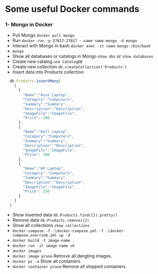 # Some useful Docker commands

### 1- Mongo in Docker

- Pull Mongo `docker pull mongo`
- Run `docker run -p 27017:27017 --name name-mongo -d mongo`
- Interact with Mongo in bash `docker exec -it name-mongo /bin/bash`
- `mongo`
- Show all databases or catalogs in Mongo `show dbs` or `show databases`
- Create new catalog `use CatalogDB`
- Create new collection `db.createCollection('Products')`
- Insert data into Products collection 
```js
  db.Products.insertMany(
    [
      {
        "Name":"Asus Laptop",
        "Category":"Computers",
        "Summary":"Summary",
        "Description":"Description",
        "ImageFile":"ImageFile",
        "Price": 200
      },
      {
        "Name":"Dell Laptop",
        "Category":"Computers",
        "Summary":"Summary",
        "Description":"Description",
        "ImageFile":"ImageFile",
        "Price": 300
      },
      {
        "Name":"HP Laptop",
        "Category":"Computers",
        "Summary":"Summary",
        "Description":"Description",
        "ImageFile":"ImageFile",
        "Price": 250
      }
    ]
  )
```
- Show inserted data `db.Products.find({}).pretty()`
- Remove data `db.Products.remove({})`
- Show all collections `show collections`
- `docker-compose -f .\docker-compose.yml -f .\docker-compose.override.yml up -d`
- `docker build -t image-name .`
- `docker run -it image-name sh`
- `docker images`
- `docker image prune` Remove all dangling images.
- `docker ps -a` Show all containers.
- `docker container prune` Remove all stopped containers.
